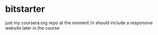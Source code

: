 bitstarter
==========

just my coursera.org repo at the moment /n
should include a responsive website later in the course
